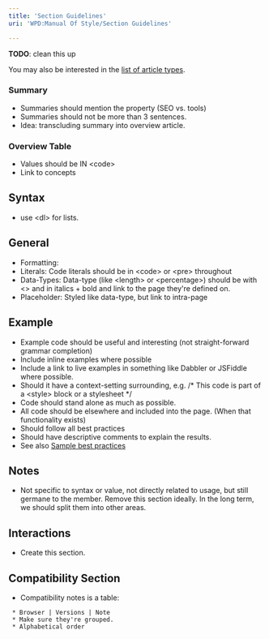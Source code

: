 ```yaml
---
title: 'Section Guidelines'
uri: 'WPD:Manual Of Style/Section Guidelines'

---
```

**TODO**: clean this up

You may also be interested in the [list of article types](/WPD:Manual_Of_Style/Article_Types).

### Summary

-   Summaries should mention the property (SEO vs. tools)
-   Summaries should not be more than 3 sentences.
-   Idea: transcluding summary into overview article.

### Overview Table

-   Values should be IN \<code\>
-   Link to concepts

## Syntax

-   use \<dl\> for lists.

## General

-   Formatting:
-   Literals: Code literals should be in \<code\> or \<pre\> throughout
-   Data-Types: Data-type (like \<length\> or \<percentage\>) should be with \<\> and in italics + bold and link to the page they're defined on.
-   Placeholder: Styled like data-type, but link to intra-page

## Example

-   Example code should be useful and interesting (not straight-forward grammar completion)
-   Include inline examples where possible
-   Include a link to live examples in something like Dabbler or JSFiddle where possible.
-   Should it have a context-setting surrounding, e.g. /\* This code is part of a \<style\> block or a stylesheet \*/
-   Code should stand alone as much as possible.
-   All code should be elsewhere and included into the page. (When that functionality exists)
-   Should follow all best practices
-   Should have descriptive comments to explain the results.
-   See also [Sample best practices](/WPD:Manual_Of_Style/Sample_best_practices)

## Notes

-   Not specific to syntax or value, not directly related to usage, but still germane to the member. Remove this section ideally. In the long term, we should split them into other areas.

## Interactions

-   Create this section.

## Compatibility Section

-   Compatibility notes is a table:

<!-- -->

     * Browser | Versions | Note
     * Make sure they're grouped.
     * Alphabetical order
